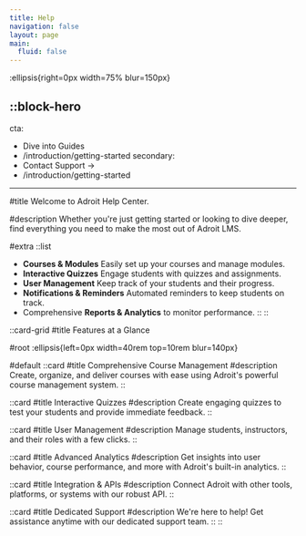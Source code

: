 ```yaml
---
title: Help
navigation: false
layout: page
main:
  fluid: false
---
```


:ellipsis{right=0px width=75% blur=150px}

::block-hero
---
cta:
  - Dive into Guides
  - /introduction/getting-started
secondary:
  - Contact Support →
  - /introduction/getting-started
---

#title
Welcome to Adroit Help Center.

#description
Whether you're just getting started or looking to dive deeper, find everything you need to make the most out of Adroit LMS.

#extra
  ::list
  - **Courses & Modules** Easily set up your courses and manage modules.
  - **Interactive Quizzes** Engage students with quizzes and assignments.
  - **User Management** Keep track of your students and their progress.
  - **Notifications & Reminders** Automated reminders to keep students on track.
  - Comprehensive **Reports & Analytics** to monitor performance.
  ::
::

::card-grid
#title
Features at a Glance

#root
:ellipsis{left=0px width=40rem top=10rem blur=140px}

#default
  ::card
  #title
  Comprehensive Course Management
  #description
  Create, organize, and deliver courses with ease using Adroit's powerful course management system.
  ::

  ::card
  #title
  Interactive Quizzes
  #description
  Create engaging quizzes to test your students and provide immediate feedback.
  ::

  ::card
  #title
  User Management
  #description
  Manage students, instructors, and their roles with a few clicks.
  ::

  ::card
  #title
  Advanced Analytics
  #description
  Get insights into user behavior, course performance, and more with Adroit's built-in analytics.
  ::

  ::card
  #title
  Integration & APIs
  #description
  Connect Adroit with other tools, platforms, or systems with our robust API.
  ::

  ::card
  #title
  Dedicated Support
  #description
  We're here to help! Get assistance anytime with our dedicated support team.
  ::
::

